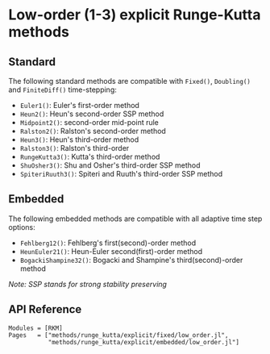 
# Low-order (1-3) explicit Runge-Kutta methods

## Standard

The following standard methods are compatible with `Fixed()`, `Doubling()` and `FiniteDiff()` time-stepping:

- `Euler1()`: Euler's first-order method
- `Heun2()`: Heun's second-order SSP method
- `Midpoint2()`: second-order mid-point rule
- `Ralston2()`: Ralston's second-order method
- `Heun3()`: Heun's third-order method
- `Ralston3()`: Ralston's third-order
- `RungeKutta3()`: Kutta's third-order method
- `ShuOsher3()`: Shu and Osher's third-order SSP method
- `SpiteriRuuth3()`: Spiteri and Ruuth's third-order SSP method

## Embedded

The following embedded methods are compatible with all adaptive time step options:

- `Fehlberg12()`: Fehlberg's first(second)-order method
- `HeunEuler21()`: Heun-Euler second(first)-order method
- `BogackiShampine32()`: Bogacki and Shampine's third(second)-order method

*Note: SSP stands for strong stability preserving*

## API Reference

```@autodocs
Modules = [RKM]
Pages   = ["methods/runge_kutta/explicit/fixed/low_order.jl",
           "methods/runge_kutta/explicit/embedded/low_order.jl"]
```